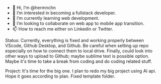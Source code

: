 - 👋 Hi, I’m @hermnchn
- 👀 I’m interested in becoming a fullstack developer.
- 🌱 I’m currently learning web development.
- 💞️ I’m looking to collaborate on web app to mobile app transition.
- 📫 How to reach me either on Linkedin or Twitter.

Status: Currently, everything is fixed and working properly between VScode, Github Desktop, and Github. Be careful when setting up repo especially on how to connect them to local drive. Finally, could look into other ways to upload to Github; maybe sublime text is possible option. Maybe it's time to take a break from coding and do coding related stuff.

Project: It's time for the big one. I plan to redo my big project using AI api. Hope it goes according to plan. Fixed template folder.

<!---
hermnchn/hermnchn is a ✨ special ✨ repository because its `README.md` (this file) appears on your GitHub profile.
You can click the Preview link to take a look at your changes.
--->
